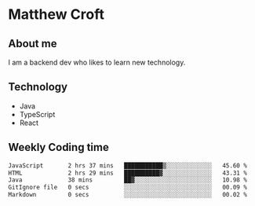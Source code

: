 # Matthew Croft

## About me
I am a backend dev who likes to learn new technology. 

## Technology
- Java
- TypeScript
- React

## Weekly Coding time
<!--START_SECTION:waka-->

```txt
JavaScript       2 hrs 37 mins   ███████████▒░░░░░░░░░░░░░   45.60 %
HTML             2 hrs 29 mins   ██████████▓░░░░░░░░░░░░░░   43.31 %
Java             38 mins         ██▓░░░░░░░░░░░░░░░░░░░░░░   10.98 %
GitIgnore file   0 secs          ░░░░░░░░░░░░░░░░░░░░░░░░░   00.09 %
Markdown         0 secs          ░░░░░░░░░░░░░░░░░░░░░░░░░   00.02 %
```

<!--END_SECTION:waka-->
